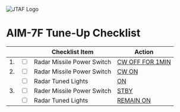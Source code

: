 ![JTAF Logo](../../../JTAF/img/Logo.png)

# **AIM-7F Tune-Up Checklist**

| | | Checklist Item | Action |
|-|-| ---------------| -------|
|1.|  <input type="checkbox">  | Radar Missile Power Switch | [CW OFF FOR 1MIN](../../cockpit/pilot/weapon_management.md#radar-missile-power-switch) |
|2.|  <input type="checkbox">  | Radar Missile Power Switch | [CW ON](../../cockpit/pilot/weapon_management.md#radar-missile-power-switch) |
||  <input type="checkbox">  | Radar Tuned Lights | [ON](../../cockpit/pilot/weapon_management.md#missile-status-lights) |
|3.|  <input type="checkbox">  | Rader Missile Power Switch | [STBY](../../cockpit/pilot/weapon_management.md#radar-missile-power-switch) |
||  <input type="checkbox">  | Radar Tuned Lights | [REMAIN ON](../../cockpit/pilot/weapon_management.md#missile-status-lights) |